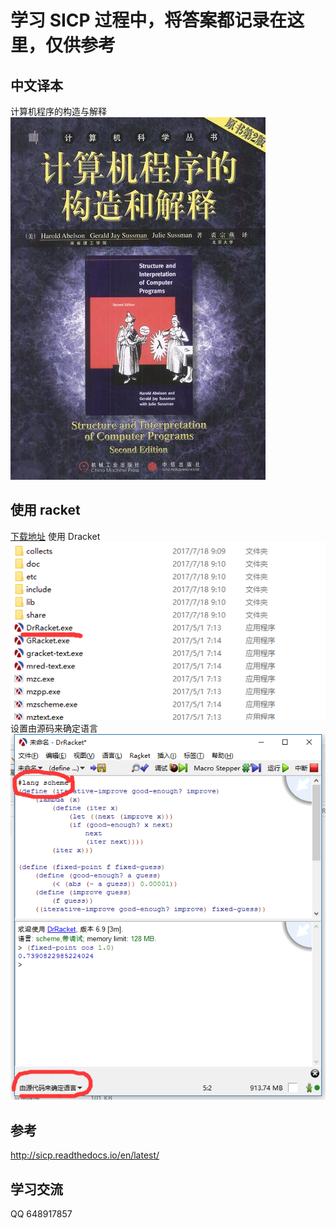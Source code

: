 # 学习 SICP 过程中，将答案都记录在这里，仅供参考
## 中文译本
计算机程序的构造与解释
![](img/3.jpg)
## 使用 racket
[下载地址](https://racket-lang.org/download/)
使用 Dracket
![](img/1.png)
设置由源码来确定语言
![](img/2.png)
## 参考
http://sicp.readthedocs.io/en/latest/
## 学习交流
QQ 648917857